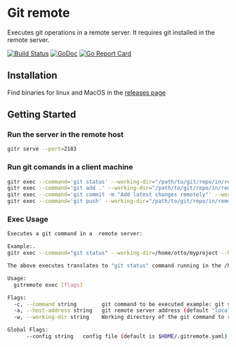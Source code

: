 # Git remote

Executes  git operations in a remote server. It requires git installed in the remote server.

[![Build Status](https://travis-ci.org/ottogiron/gitremote.svg?branch=master)](https://travis-ci.org/ottogiron/gitremote)
[![GoDoc](https://godoc.org/github.com/ottogiron/gitremote?status.svg)](https://godoc.org/github.com/ottogiron/gitremote)
[![Go Report Card](https://goreportcard.com/badge/github.com/ottogiron/gitremote)](https://goreportcard.com/report/github.com/ottogiron/gitremote)

## Installation

Find binaries for linux and MacOS in the [releases page](https://github.com/ottogiron/gitremote/releases)

## Getting Started


### Run the server in the remote host

```bash
gitr serve --port=2183
```

### Run git comands in a client machine


```bash
gitr exec --command='git status' --working-dir="/path/to/git/repo/in/remote/server" --host-address="localhost:2183"
gitr exec --command='git add .' --working-dir="/path/to/git/repo/in/remote/server" --host-address="localhost:2183"
gitr exec --command='git commit -m "Add latest changes remotely"' --working-dir="/path/to/git/repo/in/remote/server" --host-address="localhost:2183"
gitr exec --command='git push' --working-dir="/path/to/git/repo/in/remote/server" --host-address="localhost:2183"
```


### Exec Usage

```bash
Executes a git command in a  remote server:

Example:.
gitr exec --command="git status" --working-dir=/home/otto/myproject --host-address=myhost:2183

The above executes translates to "git status" command running in the /home/otto/myproject directory

Usage:
  gitremote exec [flags]

Flags:
  -c, --command string        git command to be executed example: git status
  -a, --host-address string   git remote server address (default "localhost:2183")
  -w, --working-dir string    Working directory of the git command to run (default ".")

Global Flags:
      --config string   config file (default is $HOME/.gitremote.yaml)
```

